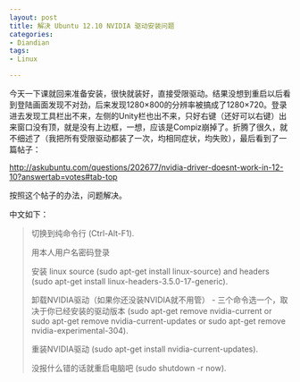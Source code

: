 ```yaml
---
layout: post
title: 解决 Ubuntu 12.10 NVIDIA 驱动安装问题
categories:
- Diandian
tags:
- Linux

---
```

<p>今天一下课就回来准备安装，很快就装好，直接受限驱动。结果没想到重启以后看到登陆画面发现不对劲，后来发现1280&times;800的分辨率被搞成了1280&times;720。登录进去发现工具栏出不来，左侧的Unity栏也出不来，只好右键（还好可以右键）出来窗口没有顶，就是没有上边框，一想，应该是Compiz崩掉了。折腾了很久，就不细述了（我把所有受限驱动都装了一次，均相同症状，均失败），最后看到了一篇帖子：</p>
<p><a href="http://askubuntu.com/questions/202677/nvidia-driver-doesnt-work-in-12-10?answertab=votes#tab-top">http://askubuntu.com/questions/202677/nvidia-driver-doesnt-work-in-12-10?answertab=votes#tab-top</a></p>
<p> 按照这个帖子的办法，问题解决。</p>
<p>中文如下：</p>
<blockquote>
 <p>切换到纯命令行 (Ctrl-Alt-F1).</p>
 <p>用本人用户名密码登录</p>
 <p>安装 linux source (sudo apt-get install linux-source) and headers (sudo apt-get install linux-headers-3.5.0-17-generic).</p>
 <p>卸载NVIDIA驱动（如果你还没装NVIDIA就不用管） - 三个命令选一个，取决于你已经安装的驱动版本 (sudo apt-get remove nvidia-current or sudo apt-get remove nvidia-current-updates or sudo apt-get remove nvidia-experimental-304).</p>
 <p>重装NVIDIA驱动 (sudo apt-get install nvidia-current-updates).</p>
 <p>没报什么错的话就重启电脑吧 (sudo shutdown -r now).</p>
</blockquote>